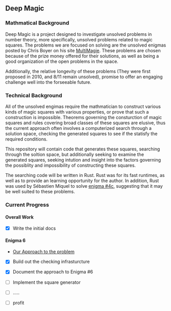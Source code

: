 ## Deep Magic

### Mathmatical Background

Deep Magic is a project designed to investigate unsolved problems in number theory, more specifically, unsolved problems related to magic squares. The problems we are focused on solving are the unsolved enigmas posted by Chris Boyer on his site [MultiMagie](http://www.multimagie.com/English/Enigmas.htm). These problems are chosen because of the prize money offered for their solutions, as well as being a good organization of the open problems in the space.

Additionally, the relative longevity of these problems (They were first proposed in 2010, and 8/11 remain unsolved), promise to offer an engaging challenge well into the forseeable future.

### Technical Background

All of the unsolved engimas require the mathmatician to construct various kinds of magic squares with various properties, or prove that such a construction is impossible. Theorems governing the consturction of magic squares and rules covering broad classes of these squares are elusive, thus the current approach often involves a computerized search through a solution space, checking the generated squares to see if the statisfy the required conditions.

This repository will contain code that generates these squares, searching through the soltion space, but additionally seeking to examine the generated squares, seeking intution and insight into the factors governing the possiblity and impossibility of constructing these squares.

The searching code will be written in Rust. Rust was for its fast runtimes, as well as to provide an learning opportunity for the author. In addition, Rust was used by Sébastien Miquel to solve [enigma #4c](http://www.multimagie.com/English/SquaresOfCubes.htm#7x7), suggesting that it may be well suited to these problems.

### Current Progress

#### Overall Work 

- [x] Write the initial docs

#### Enigma 6 

- <a href="https://github.com/myearwood/Deep_Magic/blob/master/enigma_6.md" target="_blank">Our Approach to the problem</a>

- [x] Build out the checking infrasturcture
- [x] Document the approach to Enigma #6
- [ ] Implement the square generator

- [ ] .....
- [ ] profit



